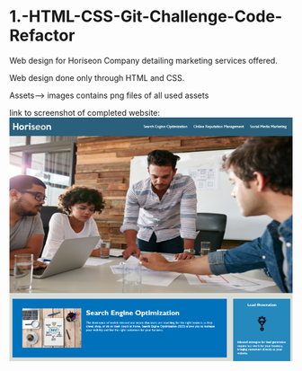 # 1.-HTML-CSS-Git-Challenge-Code-Refactor

Web design for Horiseon Company detailing marketing services offered.

Web design done only through HTML and CSS.

Assets--> images 
contains png files of all used assets

link to screenshot of completed website: 
![Alt text](./assets/images/Completed-Site-Screenshot.png)

